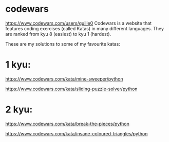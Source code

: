 # codewars
https://www.codewars.com/users/guille0
Codewars is a website that features coding exercises (called Katas) in many different languages.
They are ranked from kyu 8 (easiest) to kyu 1 (hardest).

These are my solutions to some of my favourite katas:

# 1 kyu:

https://www.codewars.com/kata/mine-sweeper/python

https://www.codewars.com/kata/sliding-puzzle-solver/python

# 2 kyu:

https://www.codewars.com/kata/break-the-pieces/python

https://www.codewars.com/kata/insane-coloured-triangles/python

